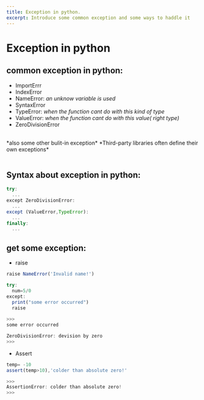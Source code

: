 ```yaml
---
title: Exception in python.
excerpt: Introduce some common exception and some ways to haddle it
---
```

# Exception in python 


## common exception in python:

- ImportErrr
- IndexError
- NameError: *an unknow variable is used*
- SyntaxError
- TypeError: *when the function cant do with this kind of type*
- ValueError: *when the function cant do with this value( right type)*
- ZeroDivisionError
<br/>
*also some other bulit-in exception* *Third-party libraries often define their own exceptions*
<br/><br/>

## Syntax about exception in python:
```javascript
try:
  ...
except ZeroDivisionError:
  ...
except (ValueError,TypeError):
  ...
finally:
  ...
```

## get some exception:

- raise
```javascript
raise NameError('Invalid name!')
```
```javascript
try:
  num=5/0
except:
  print("some error occurred")
  raise
  
>>>
some error occurred

ZeroDivisionError: devision by zero
>>>
```
- Assert
```javascript
temp= -10
assert(temp>10),'colder than absolute zero!'

>>>
AssertionError: colder than absolute zero!
>>>
```

